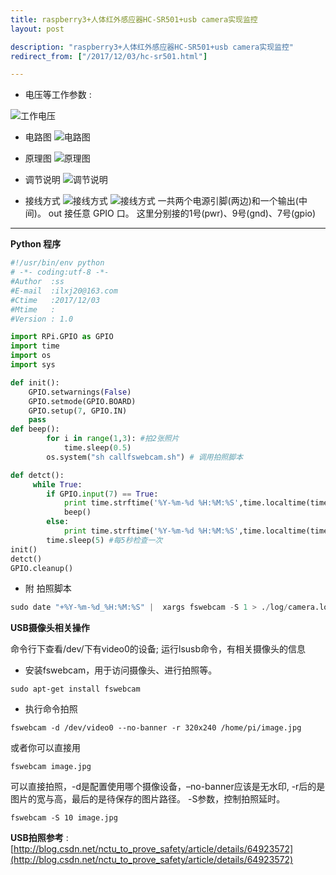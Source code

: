 ```yaml
---
title: raspberry3+人体红外感应器HC-SR501+usb camera实现监控
layout: post

description: "raspberry3+人体红外感应器HC-SR501+usb camera实现监控"
redirect_from: ["/2017/12/03/hc-sr501.html"]

---
```

- 电压等工作参数 :

![工作电压](http://juneday.cc/res/1203/HC-SR501-param.jpg)  

- 电路图
![电路图](http://juneday.cc/res/1203/HC-SR501-p.jpg)

- 原理图
![原理图](http://juneday.cc/res/1203/HC-SR501-tl.jpg)

- 调节说明
![调节说明](http://juneday.cc/res/1203/HC-SR501-s.jpg)

- 接线方式
![接线方式](http://juneday.cc/res/1203/HC-SR501-line.jpg)
![接线方式](http://juneday.cc/res/1203/HC-SR501-l2.jpg)
一共两个电源引脚(两边)和一个输出(中间)。
out 接任意 GPIO 口。 这里分别接的1号(pwr)、9号(gnd)、7号(gpio)



---
**Python 程序**
``` Python
#!/usr/bin/env python
# -*- coding:utf-8 -*-
#Author  :ss
#E-mail  :ilxj20@163.com
#Ctime   :2017/12/03
#Mtime   :
#Version : 1.0

import RPi.GPIO as GPIO  
import time  
import os
import sys

def init():  
    GPIO.setwarnings(False)  
    GPIO.setmode(GPIO.BOARD)  
    GPIO.setup(7, GPIO.IN)
    pass  
def beep():  
        for i in range(1,3): #拍2张照片
            time.sleep(0.5)  
	    os.system("sh callfswebcam.sh") # 调用拍照脚本

def detct():  
     while True:  
        if GPIO.input(7) == True:  
            print time.strftime('%Y-%m-%d %H:%M:%S',time.localtime(time.time()))+"警报!!!有人靠近!"  
            beep()  
        else:  
            print time.strftime('%Y-%m-%d %H:%M:%S',time.localtime(time.time()))+"世界很安静...."  
        time.sleep(5) #每5秒检查一次  
init()  
detct()  
GPIO.cleanup()  


```

- 附 拍照脚本

```Python
sudo date "+%Y-%m-%d_%H:%M:%S" |  xargs fswebcam -S 1 > ./log/camera.log 2>&1

```
**USB摄像头相关操作**

命令行下查看/dev/下有video0的设备; 运行lsusb命令，有相关摄像头的信息  

- 安装fswebcam，用于访问摄像头、进行拍照等。
```linux
sudo apt-get install fswebcam
```
- 执行命令拍照
```linux
fswebcam -d /dev/video0 --no-banner -r 320x240 /home/pi/image.jpg
````
或者你可以直接用
```linux
fswebcam image.jpg
```
可以直接拍照，-d是配置使用哪个摄像设备，–no-banner应该是无水印, -r后的是图片的宽与高，最后的是待保存的图片路径。
-S参数，控制拍照延时。
```linux
fswebcam -S 10 image.jpg
```

**USB拍照参考** : [http://blog.csdn.net/nctu_to_prove_safety/article/details/64923572](http://blog.csdn.net/nctu_to_prove_safety/article/details/64923572)  
